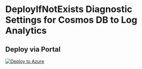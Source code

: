 # DeployIfNotExists Diagnostic Settings for Cosmos DB to Log Analytics


## Deploy via Portal

[![Deploy to Azure](http://azuredeploy.net/deploybutton.png)](https://portal.azure.com/#blade/Microsoft_Azure_Policy/CreatePolicyDefinitionBlade/uri/https%3A%2F%2Fraw.githubusercontent.com%2Fsixtencyber%2FAzure-Policies%2Fmain%2FLog_Analytics%2F_Deploy_Based_On_Resource_Tag%2Fcosmos-db-to-loganalytics-bytag%2Fdeploy-diagnostic-settings-cosmos-db-to-loganalytics-bytag.json)

